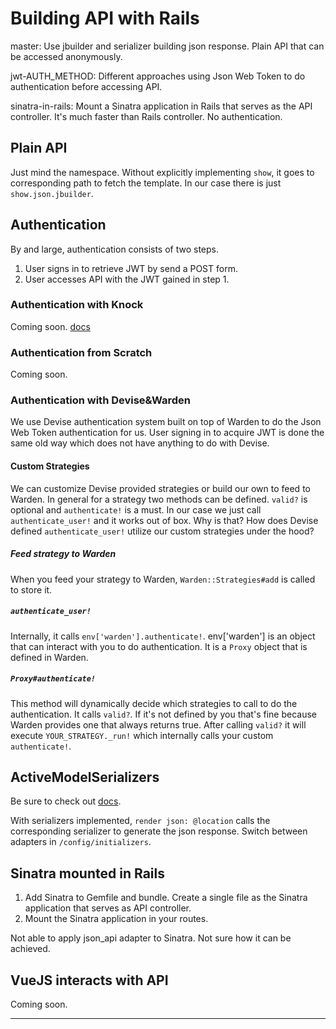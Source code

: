 # Building API with Rails
master: Use jbuilder and serializer building json response. Plain API that can be accessed anonymously.

jwt-AUTH_METHOD: Different approaches using Json Web Token to do authentication before accessing API.

sinatra-in-rails: Mount a Sinatra application in Rails that serves as the API controller. It's much faster than Rails controller. No authentication.
## Plain API
Just mind the namespace. Without explicitly implementing `show`, it goes to corresponding path to fetch the template. In our case there is just `show.json.jbuilder`.
## Authentication
By and large, authentication consists of two steps.
1. User signs in to retrieve JWT by send a POST form.
2. User accesses API with the JWT gained in step 1.
### Authentication with Knock
Coming soon. [docs][0]
### Authentication from Scratch
Coming soon.
### Authentication with Devise&Warden
We use Devise authentication system built on top of Warden to do the Json Web Token authentication for us. User signing in to acquire JWT is done the same old way which does not have anything to do with Devise.
#### Custom Strategies
We can customize Devise provided strategies or build our own to feed to Warden. In general for a strategy two methods can be defined. `valid?` is optional and `authenticate!` is a must. In our case we just call `authenticate_user!` and it works out of box. Why is that? How does Devise defined `authenticate_user!` utilize our custom strategies under the hood?
##### Feed strategy to Warden
When you feed your strategy to Warden, `Warden::Strategies#add` is called to store it.
##### `authenticate_user!`
Internally, it calls `env['warden'].authenticate!`. env['warden'] is an object that can interact with you to do authentication. It is a `Proxy` object that is defined in Warden.
##### `Proxy#authenticate!`
This method will dynamically decide which strategies to call to do the authentication. It calls `valid?`. If it's not defined by you that's fine because Warden provides one that always returns true. After calling `valid?` it will execute `YOUR_STRATEGY._run!` which internally calls your custom `authenticate!`.
## ActiveModelSerializers
Be sure to check out [docs][1].

With serializers implemented, `render json: @location` calls the corresponding serializer to generate the json response. Switch between adapters in `/config/initializers`.
## Sinatra mounted in Rails
1. Add Sinatra to Gemfile and bundle. Create a single file as the Sinatra application that serves as API controller.
2. Mount the Sinatra application in your routes.

Not able to apply json_api adapter to Sinatra. Not sure how it can be achieved.
## VueJS interacts with API
Coming soon.

---
[0]: https://github.com/nsarno/knock
[1]: https://github.com/rails-api/active_model_serializers/tree/0-10-stable
